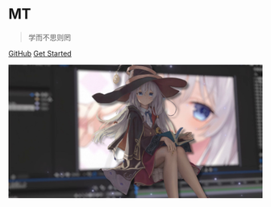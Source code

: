 <!-- ![logo](https://gimg2.baidu.com/image_search/src=http%3A%2F%2Fi.qqkou.com%2Fi%2F2a128144749x175120327b26.jpg&refer=http%3A%2F%2Fi.qqkou.com&app=2002&size=f9999,10000&q=a80&n=0&g=0n&fmt=jpeg?sec=1644337221&t=6c65112af6024654a52c14b225d0c7cd) -->


# MT

> 学而不思则罔

[GitHub](https://github.com/MTnoSquare/notes)
[Get Started](/README.md)


<!-- 自定义背景图 -->
![](_media/bg.jpg)